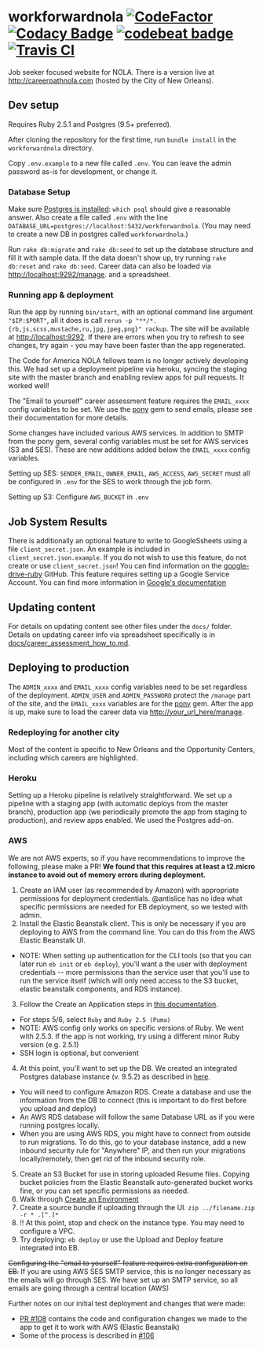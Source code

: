 # workforwardnola [![CodeFactor](https://www.codefactor.io/repository/github/loyno-mathcs/workforwardnola/badge)](https://www.codefactor.io/repository/github/loyno-mathcs/workforwardnola) [![Codacy Badge](https://api.codacy.com/project/badge/Grade/c6e79f4eeece4ae1a4d60cba9943f5ed)](https://www.codacy.com/app/nihonjinrxs/workforwardnola?utm_source=github.com&amp;utm_medium=referral&amp;utm_content=loyno-mathcs/workforwardnola&amp;utm_campaign=Badge_Grade) [![codebeat badge](https://codebeat.co/badges/3384331f-ae8f-494f-a568-a1a23dc493a7)](https://codebeat.co/projects/github-com-loyno-mathcs-workforwardnola-master) [![Travis CI](https://travis-ci.org/loyno-mathcs/workforwardnola.svg?branch=master)](https://travis-ci.org/loyno-mathcs/workforwardnola)

Job seeker focused website for NOLA. There is a version live at http://careerpathnola.com (hosted by the City of New Orleans).

## Dev setup
Requires Ruby 2.5.1 and Postgres (9.5+ preferred).

After cloning the repository for the first time, run `bundle install` in the `workforwardnola` directory.

Copy `.env.example` to a new file called `.env`. You can leave the admin password as-is for development, or change it.

### Database Setup

Make sure [Postgres is installed](https://devcenter.heroku.com/articles/heroku-postgresql#set-up-postgres-on-mac): `which psql` should give a reasonable answer. Also create a file called `.env` with the line `DATABASE_URL=postgres://localhost:5432/workforwardnola`. (You may need to create a new DB in postgres called `workforwardnola`.)

Run `rake db:migrate` and `rake db:seed` to set up the database structure and fill it with sample data. If the data doesn't show up, try running `rake db:reset` and `rake db:seed`. Career data can also be loaded via [http://localhost:9292/manage](http://localhost:9292/manage). and a spreadsheet.

### Running app & deployment

Run the app by running `bin/start`, with an optional command line argument `"$IP:$PORT"`, all it does is call `rerun -p "**/*.{rb,js,scss,mustache,ru,jpg,jpeg,png}" rackup`. The site will be available at [http://localhost:9292](http://localhost:9292). If there are errors when you try to refresh to see changes, try again - you may have been faster than the app regenerated.

The Code for America NOLA fellows team is no longer actively developing this. We had set up a deployment pipeline via heroku, syncing the staging site with the master branch and enabling review apps for pull requests. It worked well!

The "Email to yourself" career assessment feature requires the `EMAIL_xxxx` config variables to be set. We use the [pony](https://github.com/benprew/pony) gem to send emails, please see their documentation for more details.

Some changes have included various AWS services. In addition to SMTP from the pony gem, several config variables must be set for AWS services (S3 and SES). These are new additions added below the `EMAIL_xxxx` config variables.

Setting up SES: `SENDER_EMAIL`, `OWNER_EMAIL`, `AWS_ACCESS`, `AWS_SECRET` must all be configured in `.env` for the SES to work through the job form.

Setting up S3: Configure `AWS_BUCKET` in `.env`

## Job System Results 

There is additionally an optional feature to write to GoogleSsheets using a file `client_secret.json`. An example is included in `client_secret.json.example`. If you do not wish to use this feature, do not create or use `client_secret.json`! You can find information on the [google-drive-ruby](https://github.com/gimite/google-drive-ruby) GitHub.
This feature requires setting up a Google Service Account. You can find more information in [Google's documentation](https://cloud.google.com/iam/docs/service-accounts)

## Updating content

For details on updating content see other files under the `docs/` folder. Details on updating career info via spreadsheet specifically is in [docs/career_assessment_how_to.md](docs/career_assessment_how_to.md).

## Deploying to production

The `ADMIN_xxxx` and `EMAIL_xxxx` config variables need to be set regardless of the deployment. `ADMIN_USER` and `ADMIN_PASSWORD` protect the `/manage` part of the site, and the `EMAIL_xxxx` variables are for the [pony](https://github.com/benprew/pony) gem. After the app is up, make sure to load the career data via [http://your_url_here/manage](http://your_url_here/manage).

### Redeploying for another city

Most of the content is specific to New Orleans and the Opportunity Centers, including which careers are highlighted.

### Heroku

Setting up a Heroku pipeline is relatively straightforward. We set up a pipeline with a staging app (with automatic deploys from the master branch), production app (we periodically promote the app from staging to production), and review apps enabled. We used the Postgres add-on.

### AWS

We are not AWS experts, so if you have recommendations to improve the following, please make a PR! **We found that this requires at least a t2.micro instance to avoid out of memory errors during deployment.**

1. Create an IAM user (as recommended by Amazon) with appropriate permissions for deployment credentials. @antislice has no idea what specific permissions are needed for EB deployment, so we tested with admin.
2. Install the Elastic Beanstalk client. This is only be necessary if you are deploying to AWS from the command line. You can do this from the AWS Elastic Beanstalk UI.
  * NOTE: When setting up authentication for the CLI tools (so that you can later run `eb init` or `eb deploy`), you'll want a the user with deployment credentials -- more permissions than the service user that you'll use to run the service itself (which will only need access to the S3 bucket, elastic beanstalk components, and RDS instance).
3. Follow the Create an Application steps in [this documentation](http://docs.aws.amazon.com/elasticbeanstalk/latest/dg/create_deploy_Ruby_sinatra.html#create_deploy_Ruby_eb_init).
  * For steps 5/6, select `Ruby` and `Ruby 2.5 (Puma)`
  * NOTE: AWS config only works on specific versions of Ruby. We went with 2.5.3. If the app is not working, try using a different minor Ruby version (e.g. 2.5.1)
  * SSH login is optional, but convenient
4. At this point, you'll want to set up the DB. We created an integrated Postgres database instance (v. 9.5.2) as described in [here](http://docs.aws.amazon.com/elasticbeanstalk/latest/dg/using-features.managing.db.html).
  * You will need to configure Amazon RDS. Create a database and use the information from the DB to connect (this is important to do first before you upload and deploy)
  * An AWS RDS database will follow the same Database URL as if you were running postgres locally.
  * When you are using AWS RDS, you might have to connect from outside to run migrations. To do this, go to your database instance, add a new inbound security rule for "Anywhere" IP, and then run your migrations locally/remotely, then get rid of the inbound security role.
5. Create an S3 Bucket for use in storing uploaded Resume files. Copying bucket policies from the Elastic Beanstalk auto-generated bucket works fine, or you can set specific permissions as needed.
6. Walk through [Create an Environment](http://docs.aws.amazon.com/elasticbeanstalk/latest/dg/create_deploy_Ruby_sinatra.html#create_deploy_Ruby_eb_env)
7. Create a source bundle if uploading through the UI. `zip ../filename.zip -r * .[^.]*`
8. ‼️ At this point, stop and check on the instance type. You may need to configure a VPC.
9. Try deploying: `eb deploy` or use the Upload and Deploy feature integrated into EB.

~~Configuring the "email to yourself" feature requires extra configuration on EB.~~
If you are using AWS SES SMTP service, this is no longer necessary as the emails will go through SES. We have set up an SMTP service, so all emails are going through a central location (AWS)

Further notes on our initial test deployment and changes that were made:
* [PR #108](https://github.com/codeforamerica/workforwardnola/pull/108) contains the code and configuration changes we made to the app to get it to work with AWS (Elastic Beanstalk)
* Some of the process is described in [#106](https://github.com/codeforamerica/workforwardnola/issues/106)
